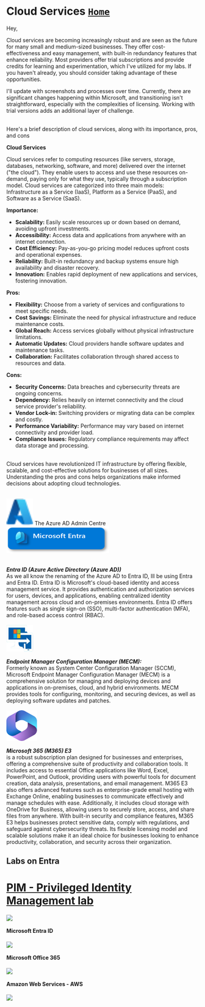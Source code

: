 # Cloud Services         [`Home`](https://github.com/rajeevlraman)<br>


Hey,

Cloud services are becoming increasingly robust and are seen as the future for many small and medium-sized businesses. They offer cost-effectiveness and easy management, with built-in redundancy features that enhance reliability. Most providers offer trial subscriptions and provide credits for learning and experimentation, which I've utilized for my labs. If you haven't already, you should consider taking advantage of these opportunities.

I'll update with screenshots and processes over time. Currently, there are significant changes happening within Microsoft, and transitioning isn't straightforward, especially with the complexities of licensing. Working with trial versions adds an additional layer of challenge.<br><br>

Here's a brief description of cloud services, along with its importance, pros, and cons

**Cloud Services**

Cloud services refer to computing resources (like servers, storage, databases, networking, software, and more) delivered over the internet ("the cloud"). They enable users to access and use these resources on-demand, paying only for what they use, typically through a subscription model. Cloud services are categorized into three main models: Infrastructure as a Service (IaaS), Platform as a Service (PaaS), and Software as a Service (SaaS).

**Importance:**
- **Scalability:** Easily scale resources up or down based on demand, avoiding upfront investments.
- **Accessibility:** Access data and applications from anywhere with an internet connection.
- **Cost Efficiency:** Pay-as-you-go pricing model reduces upfront costs and operational expenses.
- **Reliability:** Built-in redundancy and backup systems ensure high availability and disaster recovery.
- **Innovation:** Enables rapid deployment of new applications and services, fostering innovation.

**Pros:**
- **Flexibility:** Choose from a variety of services and configurations to meet specific needs.
- **Cost Savings:** Eliminate the need for physical infrastructure and reduce maintenance costs.
- **Global Reach:** Access services globally without physical infrastructure limitations.
- **Automatic Updates:** Cloud providers handle software updates and maintenance tasks.
- **Collaboration:** Facilitates collaboration through shared access to resources and data.

**Cons:**
- **Security Concerns:** Data breaches and cybersecurity threats are ongoing concerns.
- **Dependency:** Relies heavily on internet connectivity and the cloud service provider's reliability.
- **Vendor Lock-in:** Switching providers or migrating data can be complex and costly.
- **Performance Variability:** Performance may vary based on internet connectivity and provider load.
- **Compliance Issues:** Regulatory compliance requirements may affect data storage and processing.<br><br>

Cloud services have revolutionized IT infrastructure by offering flexible, scalable, and cost-effective solutions for businesses of all sizes. Understanding the pros and cons helps organizations make informed decisions about adopting cloud technologies.<br><br>


<img src="assets/devicon--azure.svg" alt="The Virtual Box" width="70" height="70">   The Azure AD Admin Centre <img src="assets/mentraadmin.png" alt="The Entra admin centre"  width="270" height="70"><br><br>

***Entra ID  (Azure Active Directory (Azure AD))***<br>
As we all know the renaming of the Azure AD to Entra ID, Ill be using Entra and Entra ID.
Entra ID is Microsoft's cloud-based identity and access management service. It provides authentication and authorization services for users, devices, and applications, enabling centralized identity management across cloud and on-premises environments. Entra ID offers features such as single sign-on (SSO), multi-factor authentication (MFA), and role-based access control (RBAC).<br>
<br><img src="assets/mecm.png" alt="MECM" width="70" height="70"><br>

***Endpoint Manager Configuration Manager (MECM):***<br>
Formerly known as System Center Configuration Manager (SCCM), Microsoft Endpoint Manager Configuration Manager (MECM) is a comprehensive solution for managing and deploying devices and applications in on-premises, cloud, and hybrid environments. MECM provides tools for configuring, monitoring, and securing devices, as well as deploying software updates and patches.<br>
<br><img src="assets/m365.png" alt="The Virtual Box" width="80" height="80"><br>

***Microsoft 365 (M365) E3***<br> is a robust subscription plan designed for businesses and enterprises, offering a comprehensive suite of productivity and collaboration tools. It includes access to essential Office applications like Word, Excel, PowerPoint, and Outlook, providing users with powerful tools for document creation, data analysis, presentations, and email management. M365 E3 also offers advanced features such as enterprise-grade email hosting with Exchange Online, enabling businesses to communicate effectively and manage schedules with ease. Additionally, it includes cloud storage with OneDrive for Business, allowing users to securely store, access, and share files from anywhere. With built-in security and compliance features, M365 E3 helps businesses protect sensitive data, comply with regulations, and safeguard against cybersecurity threats. Its flexible licensing model and scalable solutions make it an ideal choice for businesses looking to enhance productivity, collaboration, and security across their organization.<br>

## Labs on Entra
#  [PIM - Privileged Identity Management lab](https://github.com/rajeevlraman/Microsoft_Enterprise_mobility_and_security)<br>

<img align="center" src="https://i.imgur.com/lVqeRdo.png" /><br><br>
<b>Microsoft Entra ID</b><br><br>
<img align="center" src="https://i.imgur.com/oF8XuTJ.png" /><br><br>
<b>Microsoft Office 365</b><br><br>
<img align="center" src="https://i.imgur.com/HdC3gXr.png" /><br><br>
<b>Amazon Web Services - AWS</b><br><br>
<img align="center" src="https://i.imgur.com/ahLJErM.png" /><br><br>




<!--


Here are some ideas to get you started:

- 🔭 I’m currently working on ...
- 🌱 I’m currently learning ...
- 👯 I’m looking to collaborate on ...
- 🤔 I’m looking for help with ...
- 💬 Ask me about ...
- 📫 How to reach me: ...
- 😄 Pronouns: ...
- ⚡ Fun fact: ...
-->
